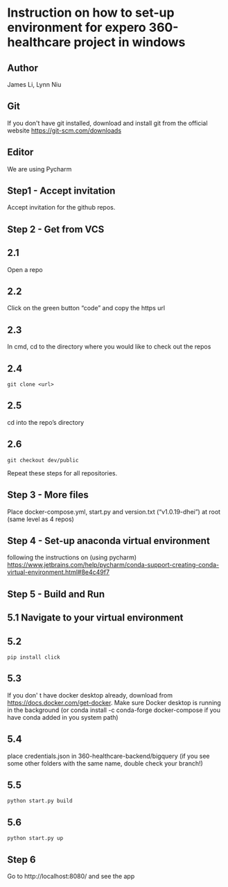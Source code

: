 # Instruction on how to set-up environment for expero 360-healthcare project in windows

## Author
James Li, Lynn Niu

## Git
If you don't have git installed, download and install git from the official website 
https://git-scm.com/downloads

## Editor
We are using Pycharm

## Step1 - Accept invitation
Accept invitation for the github repos. 

## Step 2 - Get from VCS
## 2.1 
Open a repo
## 2.2 
Click on the green button “code” and copy the https url
## 2.3 
In cmd, cd to the directory where you would like to check out the repos
## 2.4 
	git clone <url>
## 2.5 
cd into the repo’s directory
## 2.6 
	git checkout dev/public

Repeat these steps for all repositories.

## Step 3 - More files
Place docker-compose.yml, start.py and version.txt (“v1.0.19-dhei”) at root (same level as 4 repos)

## Step 4 - Set-up anaconda virtual environment 
following the instructions on (using pycharm) https://www.jetbrains.com/help/pycharm/conda-support-creating-conda-virtual-environment.html#8e4c49f7

## Step 5 - Build and Run
## 5.1 Navigate to your virtual environment
## 5.2
	pip install click
## 5.3
If you don' t have docker desktop already, download from https://docs.docker.com/get-docker. 
Make sure Docker desktop is running in the background 
(or conda install -c conda-forge docker-compose if you have conda added in you system path)
## 5.4 
place credentials.json in 360-healthcare-backend/bigquery (if you see some other folders with the same name, 
double check your branch!)
## 5.5
	python start.py build
## 5.6 
	python start.py up

## Step 6
Go to http://localhost:8080/ and see the app


